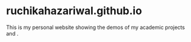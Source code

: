 # ruchikahazariwal.github.io
This is my personal website showing the demos of my academic projects and .
